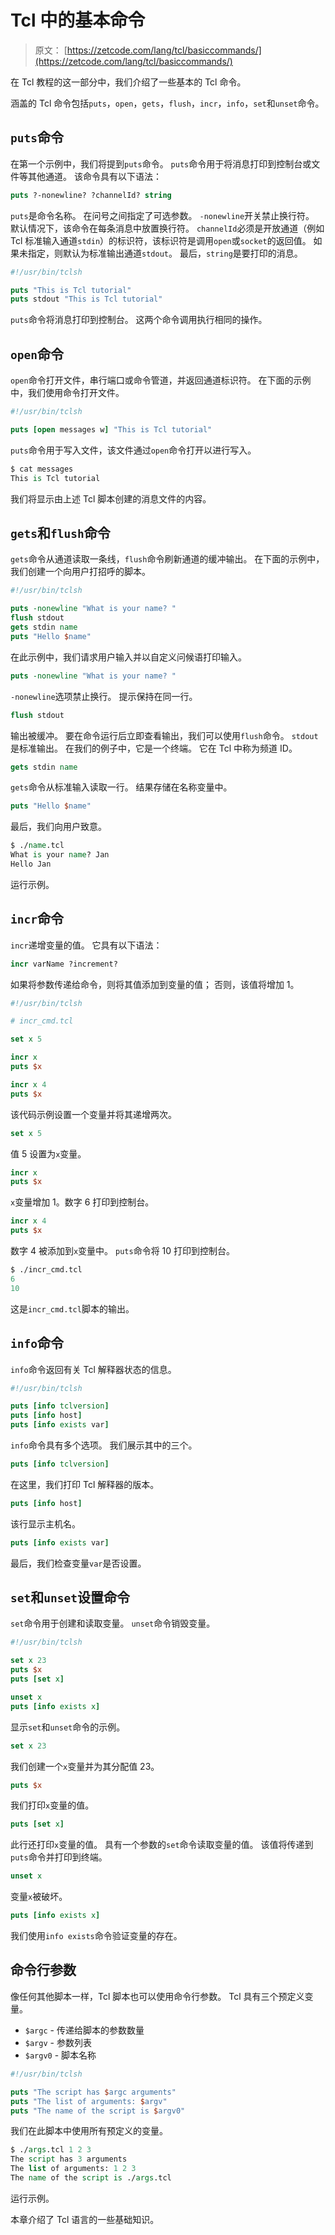 # Tcl 中的基本命令

> 原文： [https://zetcode.com/lang/tcl/basiccommands/](https://zetcode.com/lang/tcl/basiccommands/)

在 Tcl 教程的这一部分中，我们介绍了一些基本的 Tcl 命令。

涵盖的 Tcl 命令包括`puts`，`open`，`gets`，`flush`，`incr`，`info`，`set`和`unset`命令。

## `puts`命令

在第一个示例中，我们将提到`puts`命令。 `puts`命令用于将消息打印到控制台或文件等其他通道。 该命令具有以下语法：

```tcl
puts ?-nonewline? ?channelId? string

```

`puts`是命令名称。 在问号之间指定了可选参数。
`-nonewline`开关禁止换行符。 默认情况下，该命令在每条消息中放置换行符。 `channelId`必须是开放通道（例如 Tcl 标准输入通道`stdin`）的标识符，该标识符是调用`open`或`socket`的返回值。 如果未指定，则默认为标准输出通道`stdout`。 最后，`string`是要打印的消息。

```tcl
#!/usr/bin/tclsh

puts "This is Tcl tutorial"
puts stdout "This is Tcl tutorial"

```

`puts`命令将消息打印到控制台。 这两个命令调用执行相同的操作。

## `open`命令

`open`命令打开文件，串行端口或命令管道，并返回通道标识符。 在下面的示例中，我们使用命令打开文件。

```tcl
#!/usr/bin/tclsh

puts [open messages w] "This is Tcl tutorial"

```

`puts`命令用于写入文件，该文件通过`open`命令打开以进行写入。

```tcl
$ cat messages 
This is Tcl tutorial

```

我们将显示由上述 Tcl 脚本创建的消息文件的内容。

## `gets`和`flush`命令

`gets`命令从通道读取一条线，`flush`命令刷新通道的缓冲输出。 在下面的示例中，我们创建一个向用户打招呼的脚本。

```tcl
#!/usr/bin/tclsh

puts -nonewline "What is your name? "
flush stdout
gets stdin name
puts "Hello $name"

```

在此示例中，我们请求用户输入并以自定义问候语打印输入。

```tcl
puts -nonewline "What is your name? "

```

`-nonewline`选项禁止换行。 提示保持在同一行。

```tcl
flush stdout

```

输出被缓冲。 要在命令运行后立即查看输出，我们可以使用`flush`命令。 `stdout`是标准输出。 在我们的例子中，它是一个终端。 它在 Tcl 中称为频道 ID。

```tcl
gets stdin name

```

`gets`命令从标准输入读取一行。 结果存储在名称变量中。

```tcl
puts "Hello $name"

```

最后，我们向用户致意。

```tcl
$ ./name.tcl 
What is your name? Jan
Hello Jan

```

运行示例。

## `incr`命令

`incr`递增变量的值。 它具有以下语法：

```tcl
incr varName ?increment?

```

如果将参数传递给命令，则将其值添加到变量的值； 否则，该值将增加 1。

```tcl
#!/usr/bin/tclsh

# incr_cmd.tcl

set x 5

incr x  
puts $x

incr x 4
puts $x

```

该代码示例设置一个变量并将其递增两次。

```tcl
set x 5

```

值 5 设置为`x`变量。

```tcl
incr x  
puts $x

```

`x`变量增加 1。数字 6 打印到控制台。

```tcl
incr x 4
puts $x

```

数字 4 被添加到`x`变量中。 `puts`命令将 10 打印到控制台。

```tcl
$ ./incr_cmd.tcl 
6
10

```

这是`incr_cmd.tcl`脚本的输出。

## `info`命令

`info`命令返回有关 Tcl 解释器状态的信息。

```tcl
#!/usr/bin/tclsh

puts [info tclversion]
puts [info host]
puts [info exists var]

```

`info`命令具有多个选项。 我们展示其中的三个。

```tcl
puts [info tclversion]

```

在这里，我们打印 Tcl 解释器的版本。

```tcl
puts [info host]

```

该行显示主机名。

```tcl
puts [info exists var]

```

最后，我们检查变量`var`是否设置。

## `set`和`unset`设置命令

`set`命令用于创建和读取变量。 `unset`命令销毁变量。

```tcl
#!/usr/bin/tclsh

set x 23
puts $x
puts [set x]

unset x
puts [info exists x]

```

显示`set`和`unset`命令的示例。

```tcl
set x 23

```

我们创建一个`x`变量并为其分配值 23。

```tcl
puts $x

```

我们打印`x`变量的值。

```tcl
puts [set x]

```

此行还打印`x`变量的值。 具有一个参数的`set`命令读取变量的值。 该值将传递到`puts`命令并打印到终端。

```tcl
unset x

```

变量`x`被破坏。

```tcl
puts [info exists x]

```

我们使用`info exists`命令验证变量的存在。

## 命令行参数

像任何其他脚本一样，Tcl 脚本也可以使用命令行参数。 Tcl 具有三个预定义变量。

*   `$argc` - 传递给脚本的参数数量
*   `$argv` - 参数列表
*   `$argv0` - 脚本名称

```tcl
#!/usr/bin/tclsh

puts "The script has $argc arguments"
puts "The list of arguments: $argv"
puts "The name of the script is $argv0"

```

我们在此脚本中使用所有预定义的变量。

```tcl
$ ./args.tcl 1 2 3 
The script has 3 arguments
The list of arguments: 1 2 3
The name of the script is ./args.tcl

```

运行示例。

本章介绍了 Tcl 语言的一些基础知识。